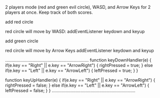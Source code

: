 2 players mode (red and green evil circle), WASD, and Arrow Keys for 2 players at once. Keep track of both scores.

add red circle 

red circle will move by WASD:
addEventListener keydown and keyup

add green circle

red circle will move by Arrow Keys
addEventListener keydown and keyup

...................................................................
function keyDownHandler(e) {
    if(e.key == "Right" || e.key == "ArrowRight") {
        rightPressed = true;
    }
    else if(e.key == "Left" || e.key == "ArrowLeft") {
        leftPressed = true;
    }
}

function keyUpHandler(e) {
    if(e.key == "Right" || e.key == "ArrowRight") {
        rightPressed = false;
    }
    else if(e.key == "Left" || e.key == "ArrowLeft") {
        leftPressed = false;
    }
}
...................................................................

